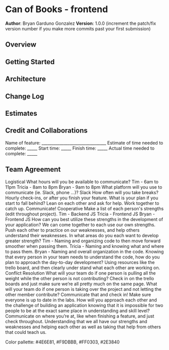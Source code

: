 # Can of Books - frontend
**Author**: Bryan Garduno Gonzalez
**Version**: 1.0.0 (increment the patch/fix version number if you make more commits past your first submission)
## Overview
<!-- Provide a high level overview of what this application is and why you are building it, beyond the fact that it's an assignment for this class. (i.e. What's your problem domain?) -->
## Getting Started
<!-- What are the steps that a user must take in order to build this app on their own machine and get it running? -->
## Architecture
<!-- Provide a detailed description of the application design. What technologies (languages, libraries, etc) you're using, and any other relevant design information. -->
## Change Log
<!-- Use this area to document the iterative changes made to your application as each feature is successfully implemented. Use time stamps. Here's an example:
01-01-2001 4:59pm - Application now has a fully-functional express server, with a GET route for the location resource. -->
## Estimates
<!-- See below -->
## Credit and Collaborations
Name of feature: ________________________________
Estimate of time needed to complete: _____
Start time: _____
Finish time: _____
Actual time needed to complete: _____
## Team Agreement
Logistical
What hours will you be available to communicate?
Tim - 6am to 11pm
Tricia - 8am to 8pm
Bryan - 9am to 8pm
What platform will you use to communicate (ie. Slack, phone …)?
Slack
How often will you take breaks?
Hourly check-ins, or after you finish your feature.
What is your plan if you start to fall behind?
Lean on each other and ask for help.
Work together to catch up.
Communicate!
Cooperative
Make a list of each person's strengths (edit throughout project).
Tim - Backend JS
Tricia - Frontend JS
Bryan - Frontend JS
How can you best utilize these strengths in the development of your application?
We can come together to each use our own strengths. Push each other to practice on our weaknesses, and help others understand their weaknesses.
In what areas do you each want to develop greater strength?
Tim - Naming and organizing code to then move forward smoother when passing them.
Tricia - Naming and knowing what and where to pass them.
Bryan - Naming and overall organization in the code.
Knowing that every person in your team needs to understand the code, how do you plan to approach the day-to-day development?
Using resources like the trello board, and then clearly under stand what each other are working on.
Conflict Resolution
What will your team do if one person is pulling all the weight while the other person is not contributing?
Check in on the trello boards and just make sure we’re all pretty much on the same page.
What will your team do if one person is taking over the project and not letting the other member contribute?
Communicate that and check in! Make sure everyone is up to date in the labs.
How will you approach each other and the challenge of building an application knowing that it is impossible for two people to be at the exact same place in understanding and skill level?
Communicate on where you’re at, like when finishing a feature, and just check throughout. Understanding that we all have our strengths and weaknesses and helping each other as well as taking that help from others that could teach us.

Color pallette: #4E6E81, #F9DBBB, #FF0303, #2E3840
